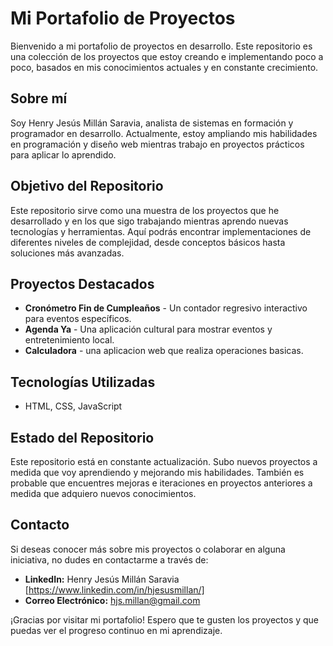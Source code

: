 # Mi Portafolio de Proyectos

Bienvenido a mi portafolio de proyectos en desarrollo. Este repositorio es una colección de los proyectos que estoy creando e implementando poco a poco, basados en mis conocimientos actuales y en constante crecimiento.

## Sobre mí

Soy Henry Jesús Millán Saravia, analista de sistemas en formación y programador en desarrollo. Actualmente, estoy ampliando mis habilidades en programación y diseño web mientras trabajo en proyectos prácticos para aplicar lo aprendido.

## Objetivo del Repositorio

Este repositorio sirve como una muestra de los proyectos que he desarrollado y en los que sigo trabajando mientras aprendo nuevas tecnologías y herramientas. Aquí podrás encontrar implementaciones de diferentes niveles de complejidad, desde conceptos básicos hasta soluciones más avanzadas.

## Proyectos Destacados

- **Cronómetro Fin de Cumpleaños** - Un contador regresivo interactivo para eventos específicos.
- **Agenda Ya** - Una aplicación cultural para mostrar eventos y entretenimiento local.
- **Calculadora** - una aplicacion web que realiza operaciones basicas.

## Tecnologías Utilizadas

- HTML, CSS, JavaScript


## Estado del Repositorio

Este repositorio está en constante actualización. Subo nuevos proyectos a medida que voy aprendiendo y mejorando mis habilidades. También es probable que encuentres mejoras e iteraciones en proyectos anteriores a medida que adquiero nuevos conocimientos.

## Contacto

Si deseas conocer más sobre mis proyectos o colaborar en alguna iniciativa, no dudes en contactarme a través de:
- **LinkedIn:** Henry Jesús Millán Saravia [https://www.linkedin.com/in/hjesusmillan/]
- **Correo Electrónico:** hjs.millan@gmail.com

¡Gracias por visitar mi portafolio! Espero que te gusten los proyectos y que puedas ver el progreso continuo en mi aprendizaje.

